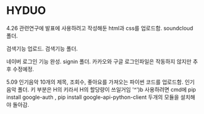 # HYDUO

4.26
관련연구에 발표에 사용하려고 작성해둔 html과 css를 업로드함. soundcloud 폴더.

검색기능 업로드. 검색기능 폴더.

네이버 로그인 기능 완성. signin 폴더.
카카오와 구글 로그인파일은 작동하지 않지만 추후 수정예정.

5.09
인기음악 10개의 제목, 조회수, 좋아요를 가져오는 파이썬 코드를 업로드함. 인기음악 폴더.
키 부분은 H의 키라서 H의 할당량이 쓰일거임 '^')b
사용하려면 cmd에 
pip install google-auth , pip install google-api-python-client
두개의 모듈을 설치해야 돌아감.

